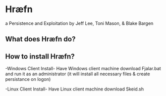 # Hrӕfn
a Persistence and Exploitation 
by Jeff Lee, Toni Mason, & Blake Bargen

What does Hrӕfn do?
  -
  
How to install Hrӕfn?
  -
  
  -Windows Client Install-
    Have Windows client machine download Fjalar.bat and run it as an administrator (it will install all necessary files & create persistance on logon)
    
  -Linux Client Install-
    Have Linux client machine download Skeid.sh
    
